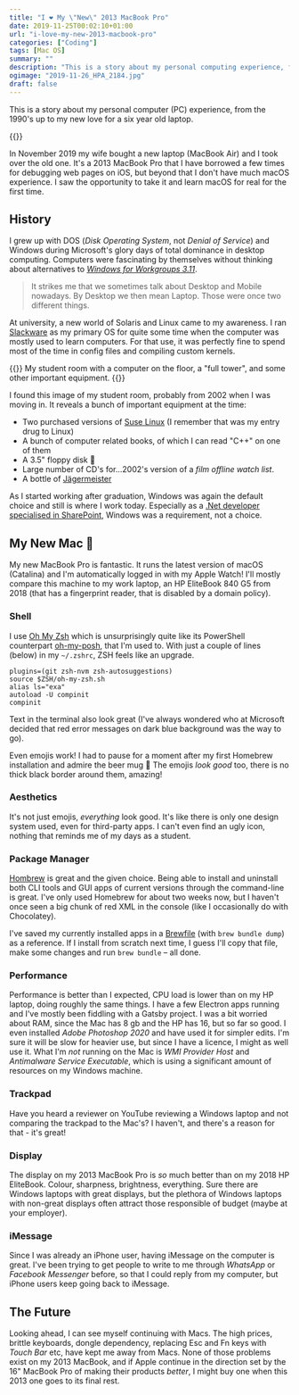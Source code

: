 ```yaml
---
title: "I ❤️ My \"New\" 2013 MacBook Pro"
date: 2019-11-25T00:02:10+01:00
url: "i-love-my-new-2013-macbook-pro"
categories: ["Coding"]
tags: [Mac OS]
summary: ""
description: "This is a story about my personal computing experience, from the 1990's up to my new love for a six year old laptop."
ogimage: "2019-11-26_HPA_2184.jpg"
draft: false
---
```


This is a story about my personal computer (PC) experience, from the 1990's up to my new love for a six year old laptop.

{{<post-image image="2019-11-26_HPA_2184.jpg" alt="Photo of the laptop I'm writing about in this post" />}}

In November 2019 my wife bought a new laptop (MacBook Air) and I took over the old one. It's a 2013 MacBook Pro that I have borrowed a few times for debugging web pages on iOS, but beyond that I don't have much macOS experience. I saw the opportunity to take it and learn macOS for real for the first time.

## History

I grew up with DOS (_Disk Operating System_, not _Denial of Service_) and Windows during Microsoft's glory days of total dominance in desktop computing. Computers were fascinating by themselves without thinking about alternatives to _[Windows for Workgroups 3.11][9]_. 

> It strikes me that we sometimes talk about Desktop and Mobile nowadays. By Desktop we then mean Laptop. Those were once two different things. 

At university, a new world of Solaris and Linux came to my awareness. I ran [Slackware][11] as my primary OS for quite some time when the computer was mostly used to learn computers. For that use, it was perfectly fine to spend most of the time in config files and compiling custom kernels.

{{<post-image image="mittrum.png" width="700" lightbox="true" alt="Student room in yearly 21 century with 14 inch computer monitor and 14 inch TV">}}
My student room with a computer on the floor, a "full tower", and some other important equipment.
{{</post-image>}}

I found this image of my student room, probably from 2002 when I was moving in. It reveals a bunch of important equipment at the time:

* Two purchased versions of [Suse Linux][1] (I remember that was my entry drug to Linux)
* A bunch of computer related books, of which I can read "C++" on one of them
* A 3.5" floppy disk 💾
* Large number of CD's for...2002's version of a _film offline watch list_.
* A bottle of [Jägermeister][2] 

As I started working after graduation, Windows was again the default choice and still is where I work today. Especially as a [.Net developer specialised in SharePoint][3], Windows was a requirement, not a choice.

## My New Mac 🤩

My new MacBook Pro is fantastic. It runs the latest version of macOS (Catalina) and I'm automatically logged in with my Apple Watch! I'll mostly compare this machine to my work laptop, an HP EliteBook 840 G5 from 2018 (that has a fingerprint reader, that is disabled by a domain policy).

### Shell

I use [Oh My Zsh][4] which is unsurprisingly quite like its PowerShell counterpart [oh-my-posh][5], that I'm used to. With just a couple of lines (below) in my `~/.zshrc`, ZSH feels like an upgrade. 

```
plugins=(git zsh-nvm zsh-autosuggestions)
source $ZSH/oh-my-zsh.sh
alias ls="exa"
autoload -U compinit
compinit
```

Text in the terminal also look great (I've always wondered who at Microsoft decided that red error messages on dark blue background was the way to go). 

Even emojis work! I had to pause for a moment after my first Homebrew installation and admire the beer mug 🍺 The emojis _look good_ too, there is no thick black border around them, amazing!

### Aesthetics

It's not just emojis, _everything_ look good. It's like there is only one design system used, even for third-party apps. I can't even find an ugly icon, nothing that reminds me of my days as a student.

### Package Manager

[Hombrew][8] is great and the given choice. Being able to install and uninstall both CLI tools and GUI apps of current versions through the command-line is great. I've only used Homebrew for about two weeks now, but I haven't once seen a big chunk of red XML in the console (like I occasionally do with Chocolatey).

I've saved my currently installed apps in a [Brewfile](https://gist.github.com/henriksommerfeld/c7b6d59b19f89780b1a7e40ab2f6434b) (with `brew bundle dump`) as a reference. If I install from scratch next time, I guess I'll copy that file, make some changes and run `brew bundle` – all done.

### Performance

Performance is better than I expected, CPU load is lower than on my HP laptop, doing roughly the same things. I have a few Electron apps running and I've mostly been fiddling with a Gatsby project. I was a bit worried about RAM, since the Mac has 8 gb and the HP has 16, but so far so good. I even installed _Adobe Photoshop 2020_ and have used it for simpler edits. I'm sure it will be slow for heavier use, but since I have a licence, I might as well use it. What I'm _not_ running on the Mac is _WMI Provider Host_ and _Antimalware Service Executable_, which is using a significant amount of resources on my Windows machine.

### Trackpad

Have you heard a reviewer on YouTube reviewing a Windows laptop and not comparing the trackpad to the Mac's? I haven't, and there's a reason for that - it's great!

### Display

The display on my 2013 MacBook Pro is _so_ much better than on my 2018 HP EliteBook. Colour, sharpness, brightness, everything. Sure there are Windows laptops with great displays, but the plethora of Windows laptops with non-great displays often attract those responsible of budget (maybe at your employer).

### iMessage

Since I was already an iPhone user, having iMessage on the computer is great. I've been trying to get people to write to me through _WhatsApp_ or _Facebook Messenger_ before, so that I could reply from my computer, but iPhone users keep going back to iMessage.

## The Future

Looking ahead, I can see myself continuing with Macs. The high prices, brittle keyboards, dongle dependency, replacing Esc and Fn keys with _Touch Bar_ etc, have kept me away from Macs. None of those problems exist on my 2013 MacBook, and if Apple continue in the direction set by the 16" MacBook Pro of making their products _better_, I might buy one when this 2013 one goes to its final rest.



[1]: https://www.suse.com/
[2]: https://upload.wikimedia.org/wikipedia/commons/3/39/17-03-16-J%C3%A4germeister-Miniaturen-RR7_8310.jpg
[3]: https://www.henriksommerfeld.se/getting-a-divorce-from-sharepoint/
[4]: https://github.com/ohmyzsh/ohmyzsh
[5]: https://github.com/JanDeDobbeleer/oh-my-posh
[6]: https://docs.microsoft.com/en-us/windows/wsl/faq
[7]: https://en.wikipedia.org/wiki/Windows_Insider#Rings
[8]: https://brew.sh/
[9]: https://en.wikipedia.org/wiki/Windows_3.1x
[10]: https://gist.github.com/henriksommerfeld/c7b6d59b19f89780b1a7e40ab2f6434b
[11]: http://www.slackware.com/
